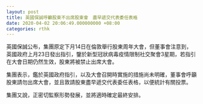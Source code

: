 ```yaml
---
layout: post
title: 英國保誠呼籲股東不出席股東會　盡早遞交代表委任表格
date: 2020-04-02 20:06:49.000000000 +08:00
categories: rthk
---
```


英國保誠公布，集團原定下月14日在倫敦舉行股東周年大會，但董事會注意到，英國政府上月23日發出指引，鑒於新型冠狀病毒疫情限制社交聚會3星期，若指引在大會日期仍然生效，股東將被禁止出席大會。

集團表示，鑑於英國政府指引，以及大會召開時實施的措施尚未明確，董事會呼籲股東請勿出席大會，並且敦請股東盡早遞交代表委任表格，以便統計有關投票。

集團又說，正密切監察形勢發展，並將適時確定最終安排。
